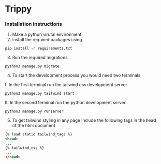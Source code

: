# Trippy

### Installation instructions
1. Make a python virutal environment
2. Install the required packages using 
```
pip install -r requirements.txt
```
3. Run the required migrations
```
python3 manage.py migrate
```

4. To start the development process you would need two terminals

I. In the first terminal run the tailwind css development server
```
python3 manage.py tailwind start
```

II. In the second terminal run the python development server
```
python3 manage.py runserver
```

5. To get tailwind styling in any page include the following tags in the head of the html document
```html
{% load static tailwind_tags %}
<head>
...
{% tailwind_css %}
...
</head>
```